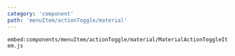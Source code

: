 ```yaml
---
category: 'component'
path: 'menuItem/actionToggle/material'
---
```


`embed:components/menuItem/actionToggle/material/MaterialActionToggleItem.js`
